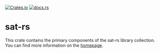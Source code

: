 [![Crates.io](https://img.shields.io/crates/v/satrs)](https://crates.io/crates/satrs)
[![docs.rs](https://img.shields.io/docsrs/satrs)](https://docs.rs/satrs)

sat-rs
======

This crate contains the primary components of the sat-rs library collection.
You can find more information on the [homepage](https://egit.irs.uni-stuttgart.de/rust/sat-rs).

